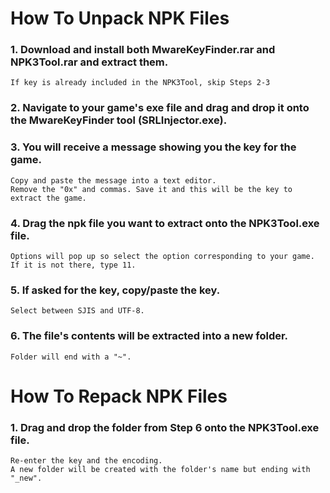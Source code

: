# How To Unpack NPK Files

### 1. Download and install both MwareKeyFinder.rar and NPK3Tool.rar and extract them.
    If key is already included in the NPK3Tool, skip Steps 2-3
### 2. Navigate to your game's exe file and drag and drop it onto the MwareKeyFinder tool (SRLInjector.exe).

### 3. You will receive a message showing you the key for the game. 
    Copy and paste the message into a text editor.
    Remove the "0x" and commas. Save it and this will be the key to extract the game.

### 4. Drag the npk file you want to extract onto the NPK3Tool.exe file.
    Options will pop up so select the option corresponding to your game. If it is not there, type 11.
  
### 5. If asked for the key, copy/paste the key.
    Select between SJIS and UTF-8.
  
### 6. The file's contents will be extracted into a new folder.
    Folder will end with a "~".

# How To Repack NPK Files

### 1. Drag and drop the folder from Step 6 onto the NPK3Tool.exe file.
    Re-enter the key and the encoding.
    A new folder will be created with the folder's name but ending with "_new".
